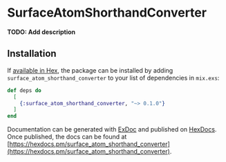 # SurfaceAtomShorthandConverter

**TODO: Add description**

## Installation

If [available in Hex](https://hex.pm/docs/publish), the package can be installed
by adding `surface_atom_shorthand_converter` to your list of dependencies in `mix.exs`:

```elixir
def deps do
  [
    {:surface_atom_shorthand_converter, "~> 0.1.0"}
  ]
end
```

Documentation can be generated with [ExDoc](https://github.com/elixir-lang/ex_doc)
and published on [HexDocs](https://hexdocs.pm). Once published, the docs can
be found at [https://hexdocs.pm/surface_atom_shorthand_converter](https://hexdocs.pm/surface_atom_shorthand_converter).

